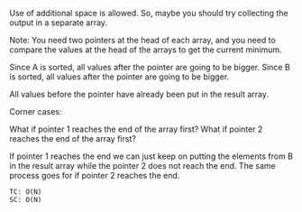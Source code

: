 Use of additional space is allowed.
So, maybe you should try collecting the output in a separate array.

Note:
You need two pointers at the head of each array,
and you need to compare the values at the head of the arrays to get the current minimum.

Since A is sorted, all values after the pointer are going to be bigger.
Since B is sorted, all values after the pointer are going to be bigger.

All values before the pointer have already been put in the result array.

Corner cases:

What if pointer 1 reaches the end of the array first?
What if pointer 2 reaches the end of the array first?

If pointer 1 reaches the end we can just keep on putting the elements from B
in the result array while the pointer 2 does not reach the end.
The same process goes for if pointer 2 reaches the end.

    TC: O(N)
    SC: O(N)